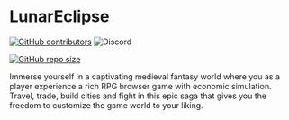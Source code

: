 # LunarEclipse

[![GitHub contributors][contributors-badge]][contributors-url]
![Discord](https://img.shields.io/discord/627529082246135808?logo=discord&logoColor=white&label=Discord&color=blue)

[![GitHub repo size][repo-size-badge]][repo-size-url]


Immerse yourself in a captivating medieval fantasy world where you as a player experience a rich RPG browser game with economic simulation. Travel, trade, build cities and fight in this epic saga that gives you the freedom to customize the game world to your liking.

[contributors-badge]: https://img.shields.io/github/contributors/Equindar/LunarEclipse.svg
[contributors-url]: https://GitHub.com/dotnet/docs/graphs/contributors/
[repo-size-badge]: https://img.shields.io/github/repo-size/Equindar/LunarEclipse
[repo-size-url]: https://github.com/Equindar/LunarEclipse